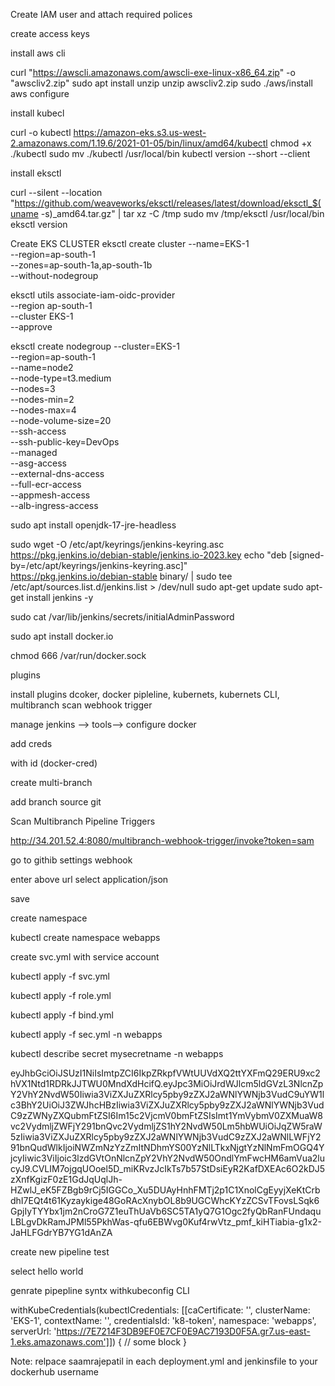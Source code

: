 Create IAM user and attach required polices 

create access keys

install aws cli 

curl "https://awscli.amazonaws.com/awscli-exe-linux-x86_64.zip" -o "awscliv2.zip"
sudo apt install unzip
unzip awscliv2.zip
sudo ./aws/install
aws configure

install kubecl

curl -o kubectl https://amazon-eks.s3.us-west-2.amazonaws.com/1.19.6/2021-01-05/bin/linux/amd64/kubectl
chmod +x ./kubectl
sudo mv ./kubectl /usr/local/bin
kubectl version --short --client


install eksctl


curl --silent --location "https://github.com/weaveworks/eksctl/releases/latest/download/eksctl_$(uname -s)_amd64.tar.gz" | tar xz -C /tmp
sudo mv /tmp/eksctl /usr/local/bin
eksctl version


Create EKS CLUSTER
eksctl create cluster --name=EKS-1 \
                      --region=ap-south-1 \
                      --zones=ap-south-1a,ap-south-1b \
                      --without-nodegroup

eksctl utils associate-iam-oidc-provider \
    --region ap-south-1 \
    --cluster EKS-1 \
    --approve

eksctl create nodegroup --cluster=EKS-1 \
                       --region=ap-south-1 \
                       --name=node2 \
                       --node-type=t3.medium \
                       --nodes=3 \
                       --nodes-min=2 \
                       --nodes-max=4 \
                       --node-volume-size=20 \
                       --ssh-access \
                       --ssh-public-key=DevOps \
                       --managed \
                       --asg-access \
                       --external-dns-access \
                       --full-ecr-access \
                       --appmesh-access \
                       --alb-ingress-access

sudo apt install openjdk-17-jre-headless




sudo wget -O /etc/apt/keyrings/jenkins-keyring.asc \
  https://pkg.jenkins.io/debian-stable/jenkins.io-2023.key
echo "deb [signed-by=/etc/apt/keyrings/jenkins-keyring.asc]" \
  https://pkg.jenkins.io/debian-stable binary/ | sudo tee \
  /etc/apt/sources.list.d/jenkins.list > /dev/null
sudo apt-get update
sudo apt-get install jenkins -y


sudo cat /var/lib/jenkins/secrets/initialAdminPassword

sudo apt  install docker.io

chmod 666 /var/run/docker.sock

plugins

install plugins dcoker, docker pipleline, kubernets, kubernets CLI, multibranch scan webhook trigger

manage jenkins --> tools-->
configure docker

add creds

with id (docker-cred)

create multi-branch

add branch source git

Scan Multibranch Pipeline Triggers

http://34.201.52.4:8080/multibranch-webhook-trigger/invoke?token=sam

go to githib settings webhook 

enter above url 
select application/json

save


create namespace

kubectl create namespace webapps

create svc.yml with service account

kubectl apply -f svc.yml

kubectl apply -f role.yml

kubectl apply -f bind.yml

kubectl apply -f sec.yml -n webapps

kubectl describe secret mysecretname -n webapps

eyJhbGciOiJSUzI1NiIsImtpZCI6IkpZRkpfVWtUUVdXQ2ttYXFmQ29ERU9xc2hVX1Ntd1RDRkJJTWU0MndXdHcifQ.eyJpc3MiOiJrdWJlcm5ldGVzL3NlcnZpY2VhY2NvdW50Iiwia3ViZXJuZXRlcy5pby9zZXJ2aWNlYWNjb3VudC9uYW1lc3BhY2UiOiJ3ZWJhcHBzIiwia3ViZXJuZXRlcy5pby9zZXJ2aWNlYWNjb3VudC9zZWNyZXQubmFtZSI6Im15c2VjcmV0bmFtZSIsImt1YmVybmV0ZXMuaW8vc2VydmljZWFjY291bnQvc2VydmljZS1hY2NvdW50Lm5hbWUiOiJqZW5raW5zIiwia3ViZXJuZXRlcy5pby9zZXJ2aWNlYWNjb3VudC9zZXJ2aWNlLWFjY291bnQudWlkIjoiNWZmNzYzZmItNDhmYS00YzNlLTkxNjgtYzNlNmFmOGQ4YjcyIiwic3ViIjoic3lzdGVtOnNlcnZpY2VhY2NvdW50OndlYmFwcHM6amVua2lucyJ9.CVLIM7ojgqUOoel5D_miKRvzJcIkTs7b57StDsiEyR2KafDXEAc6O2kDJ5zXnfKgizF0zE1GdJqUqlJh-HZwlJ_eK5FZBgb9rCj5IGGCo_Xu5DUAyHnhFMTj2p1C1XnolCgEyyjXeKtCrbdhI7EQt4t61Kyzaykige48GoRAcXnybOL8b9UGCWhcKYzZCSvTFovsLSqk6GpjIyTYYbx1jm2nCroG7Z1euThUaVb6SC5TA1yQ7G1Ogc2fyQbRanFUndaquLBLgvDkRamJPMl55PkhWas-qfu6EBWvg0Kuf4rwVtz_pmf_kiHTiabia-g1x2-JaHLFGdrYB7YG1dAnZA

create new pipeline test

select hello world

genrate pipepline syntx withkubeconfig CLI

withKubeCredentials(kubectlCredentials: [[caCertificate: '', clusterName: 'EKS-1', contextName: '', credentialsId: 'k8-token', namespace: 'webapps', serverUrl: 'https://7E7214F3DB9EF0E7CF0E9AC7193D0F5A.gr7.us-east-1.eks.amazonaws.com']]) {
    // some block
}




Note: relpace saamrajepatil in each deployment.yml and jenkinsfile to your dockerhub username





